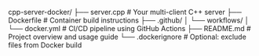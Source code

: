 cpp-server-docker/
├── server.cpp              # Your multi-client C++ server
├── Dockerfile              # Container build instructions
├── .github/
│   └── workflows/
│       └── docker.yml      # CI/CD pipeline using GitHub Actions
├── README.md               # Project overview and usage guide
└── .dockerignore           # Optional: exclude files from Docker build
